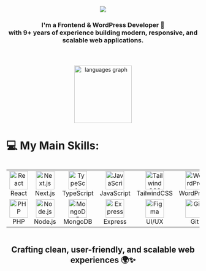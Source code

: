 <p align="center">
    <img src="https://readme-typing-svg.herokuapp.com?lines=Welcome+to+my+Github;I'm+Senior+Frontend+Engineer;React+%26+Next.js+React+Native+Expert;WordPress+Specialist;Always+learning+new+technologies&center=true&width=500&height=60">
</p>

<h3 align="center">
I'm a Frontend & WordPress Developer 🚀<br>
with 9+ years of experience building modern, responsive, and scalable web applications.
</h3>
<br clear="both">

###

<div align="center">
  <img src="https://github-readme-stats.vercel.app/api/top-langs?username=StrongBlue0703&locale=en&hide_title=false&hide=html,MDX,makefile,Batchfile,shell&layout=compact&card_width=320&langs_count=6&theme=dracula&hide_border=false" height="150" alt="languages graph" />
</div>

###

# 💻 My Main Skills:
<div style="display: flex; align-items: flex-start; align: center">
<table align="center">
    <tr>
        <td align="center" width="96">
            <img src="https://skillicons.dev/icons?i=react" width="48" height="48" alt="React" />
            <br>React
        </td>
        <td align="center" width="96">
            <img src="https://skillicons.dev/icons?i=nextjs" width="48" height="48" alt="Next.js" />
            <br>Next.js
        </td>
        <td align="center" width="96">
            <img src="https://skillicons.dev/icons?i=typescript" width="48" height="48" alt="TypeScript" />
            <br>TypeScript
        </td>
        <td align="center" width="96">
            <img src="https://skillicons.dev/icons?i=javascript" width="48" height="48" alt="JavaScript" />
            <br>JavaScript
        </td>
        <td align="center" width="96">
            <img src="https://skillicons.dev/icons?i=tailwind" width="48" height="48" alt="TailwindCSS" />
            <br>TailwindCSS
        </td>
        <td align="center" width="96">
            <img src="https://skillicons.dev/icons?i=wordpress" width="48" height="48" alt="WordPress" />
            <br>WordPress
        </td>
    </tr>
    <tr>
        <td align="center" width="96">
            <img src="https://skillicons.dev/icons?i=php" width="48" height="48" alt="PHP" />
            <br>PHP
        </td>
        <td align="center" width="96">
            <img src="https://skillicons.dev/icons?i=nodejs" width="48" height="48" alt="Node.js" />
            <br>Node.js
        </td>
        <td align="center" width="96">
            <img src="https://skillicons.dev/icons?i=mongodb" width="48" height="48" alt="MongoDB" />
            <br>MongoDB
        </td>
        <td align="center" width="96">
            <img src="https://skillicons.dev/icons?i=express" width="48" height="48" alt="Express" />
            <br>Express
        </td>
        <td align="center" width="96">
            <img src="https://skillicons.dev/icons?i=figma" width="48" height="48" alt="Figma" />
            <br>UI/UX
        </td>
        <td align="center" width="96">
            <img src="https://skillicons.dev/icons?i=git" width="48" height="48" alt="Git" />
            <br>Git
        </td>
    </tr>
</table>
<br><br>
</div>

<h2 align="center">Crafting clean, user-friendly, and scalable web experiences 🌍✨</h2>

